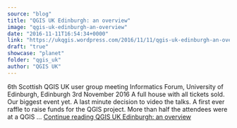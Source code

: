 ```yaml
---
source: "blog"
title: "QGIS UK Edinburgh: an overview"
image: "qgis-uk-edinburgh-an-overview"
date: "2016-11-11T16:54:34+0000"
link: "https://ukqgis.wordpress.com/2016/11/11/qgis-uk-edinburgh-an-overview/"
draft: "true"
showcase: "planet"
folder: "qgis_uk"
author: "QGIS UK"
---
```


6th Scottish QGIS UK user group meeting Informatics Forum, University of Edinburgh, Edinburgh 3rd November 2016 A full house with all tickets sold. Our biggest event yet. A last minute decision to video the talks. A first ever raffle to raise funds for the QGIS project. More than half the attendees were at a QGIS &#8230; <a class="more-link" href="https://ukqgis.wordpress.com/2016/11/11/qgis-uk-edinburgh-an-overview/">Continue reading <span class="screen-reader-text">QGIS UK Edinburgh: an&#160;overview</span></a>
